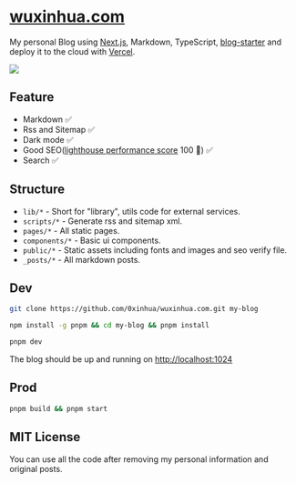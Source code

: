 # [wuxinhua.com](https://wuxinhua.com)

My personal Blog using [Next.js](https://nextjs.org/), Markdown, TypeScript, [blog-starter](https://github.com/vercel/next.js/tree/canary/examples/blog-starter) and deploy it to the cloud with [Vercel](https://vercel.com/).

![](./assets/screenshot.jpeg)

## Feature

- Markdown ✅
- Rss and Sitemap ✅
- Dark mode ✅
- Good SEO([lighthouse performance score](./assets/lighthouse.jpeg) 100 🎉) ✅
- Search ✅

## Structure

- `lib/*` - Short for "library", utils code for external services.
- `scripts/*` - Generate rss and sitemap xml.
- `pages/*` - All static pages.
- `components/*` - Basic ui components.
- `public/*` - Static assets including fonts and images and seo verify file.
- `_posts/*` - All markdown posts.

## Dev

```bash
git clone https://github.com/0xinhua/wuxinhua.com.git my-blog
```

```bash
npm install -g pnpm && cd my-blog && pnpm install
```

```bash
pnpm dev
```

The blog should be up and running on [http://localhost:1024](http://localhost:1024)

## Prod

```bash
pnpm build && pnpm start
```

## MIT License

You can use all the code after removing my personal information and original posts.
